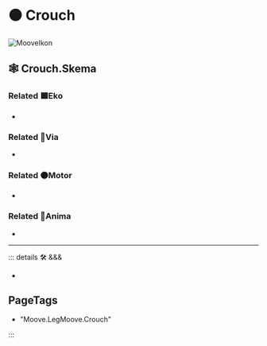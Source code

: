 # 🟠 <motor>Crouch</motor>

![MooveIkon](/BetaIkon/Mooves_Ikon.png)

## 🕸 Crouch.Skema

### Related 🟩<ekos>Eko</ekos>

-

### Related 🔻<via>Via</via>

-

### Related 🟠<motor>Motor</motor>

-

### Related 💜<anima>Anima</anima>

-

---

<!-- =================================================== -->
<!-- =================================================== -->
<!-- =================================================== -->
<!-- =================================================== -->
<!-- =================================================== -->
::: details 🛠 <dev>&&&</dev>

-

<h2>PageTags</h2>

- "Moove.LegMoove.Crouch"

:::
